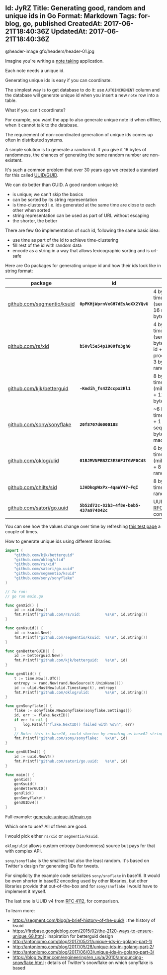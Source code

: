 Id: JyRZ
Title: Generating good, random and unique ids in Go
Format: Markdown
Tags: for-blog, go, published
CreatedAt: 2017-06-21T18:40:36Z
UpdatedAt: 2017-06-21T18:40:36Z
--------------
@header-image gfx/headers/header-01.jpg

Imagine you're writing a [note taking](http://quicknotes.io) application.

Each note needs a unique id.

Generating unique ids is easy if you can coordinate.

The simplest way is to get database to do it: use `AUTOINCREMENT` column and the database will generate unique id when you insert a new `note` row into a table.

What if you can't coordinate?

For example, you want the app to also generate unique note id when offline, when it cannot talk to the database.

The requirement of non-coordinated generation of unique ids comes up often in distributed systems.

A simple solution is to generate a random id. If you give it 16 bytes of randomness, the chances of generating the same random number are non-existent.

It's such a common problem that over 30 years ago we created a standard for this called [UUID/GUID](https://en.wikipedia.org/wiki/Universally_unique_identifier).

We can do better than GUID. A good random unique id:
* is unique; we can't skip the basics
* can be sorted by its string representation
* is time-clustered i.e. ids generated at the same time are close to each other when sorted
* string representation can be used as part of URL without escaping
* the shorter, the better

There are few Go implementation of such id, following the same basic idea:
* use time as part of the id to achieve time-clustering
* fill rest of the id with random data
* encode as a string in a way that allows lexicographic sorting and is url-safe

Here are Go packages for generating unique id and how their ids look like in string format:


package | id | format
--- | --- | ---
[github.com/segmentio/ksuid](https://github.com/segmentio/ksuid) | **`0pPKHjWprnVxGH7dEsAoXX2YQvU`** | 4 bytes of time (seconds) + 16 random bytes
[github.com/rs/xid](https://github.com/rs/xid) | **`b50vl5e54p1000fo3gh0`** | 4 bytes of time (seconds) + 3 byte machine id + 2 byte process id + 3 bytes random
[github.com/kjk/betterguid](https://github.com/kjk/betterguid) | **`-Kmdih_fs4ZZccpx2Hl1`** | 8 bytes of time (milliseconds) + 12 random bytes
|[github.com/sony/sonyflake](https://github.com/sony/sonyflake)| **`20f8707d6000108`**| ~6 bytes of time (10 ms) + 1 byte sequence + 2 bytes machine id|
[github.com/oklog/ulid](https://github.com/oklog/ulid) | **`01BJMVNPBBZC3E36FJTGVF0C4S`** | 6 bytes of time (milliseconds) + 8 bytes random
|[github.com/chilts/sid](https://github.com/chilts/sid) |**`1JADkqpWxPx-4qaWY47~FqI`** | 8 bytes of time (ns) + 8 random bytes
|[github.com/satori/go.uuid](https://github.com/satori/go.uuid) | **`5b52d72c-82b3-4f8e-beb5-437a974842c`** | UUIDv4 from [RFC 4112](http://tools.ietf.org/html/rfc4122) for comparison

You can see how the values change over time by refreshing [this test page](/tools/generate-unique-id) a couple of times.

How to generate unique ids using different libraries:

```go
import (
	"github.com/kjk/betterguid"
	"github.com/oklog/ulid"
	"github.com/rs/xid"
	"github.com/satori/go.uuid"
	"github.com/segmentio/ksuid"
	"github.com/sony/sonyflake"
)

// To run:
// go run main.go

func genXid() {
	id := xid.New()
	fmt.Printf("github.com/rs/xid:           %s\n", id.String())
}

func genKsuid() {
	id := ksuid.New()
	fmt.Printf("github.com/segmentio/ksuid:  %s\n", id.String())
}

func genBetterGUID() {
	id := betterguid.New()
	fmt.Printf("github.com/kjk/betterguid:   %s\n", id)
}

func genUlid() {
	t := time.Now().UTC()
	entropy := rand.New(rand.NewSource(t.UnixNano()))
	id := ulid.MustNew(ulid.Timestamp(t), entropy)
	fmt.Printf("github.com/oklog/ulid:       %s\n", id.String())
}

func genSonyflake() {
	flake := sonyflake.NewSonyflake(sonyflake.Settings{})
	id, err := flake.NextID()
	if err != nil {
		log.Fatalf("flake.NextID() failed with %s\n", err)
	}
	// Note: this is base16, could shorten by encoding as base62 string
	fmt.Printf("github.com/sony/sonyflake:   %x\n", id)
}

func genUUIDv4() {
	id := uuid.NewV4()
	fmt.Printf("github.com/satori/go.uuid:   %s\n", id)
}

func main() {
	genXid()
	genKsuid()
	genBetterGUID()
	genUlid()
	genSonyflake()
	genUUIDv4()
}
```

Full example: [generate-unique-id/main.go](https://github.com/kjk/go-cookbook/blob/master/generate-unique-id/main.go)

Which one to use? All of them are good.

I would pick either `rs/xid` or `segmentio/ksuid`.

`oklog/ulid` allows custom entropy (randomness) source but pays for that with complex API.

`sony/sonyflake` is the smallest but also the least random. It's based on Twitter's design for generating IDs for tweets.

For simplicity the example code serializes `sony/snoflake` in base16. It would be even shorter in base62 encoding used by other libraries, but other libraries provide that out-of-the-box and for `sony/snoflake` I would have to implement it myself.

The last one is UUID v4 from [RFC 4112](http://tools.ietf.org/html/rfc4122), for comparison.

To learn more:
* https://segment.com/blog/a-brief-history-of-the-uuid/ : the history of ksuid
* https://firebase.googleblog.com/2015/02/the-2120-ways-to-ensure-unique_68.html : inspiration for betterguid design
* http://antoniomo.com/blog/2017/05/21/unique-ids-in-golang-part-1/
* http://antoniomo.com/blog/2017/05/28/unique-ids-in-golang-part-2/
* http://antoniomo.com/blog/2017/06/03/unique-ids-in-golang-part-3/
* https://blog.twitter.com/engineering/en_us/a/2010/announcing-snowflake.html : details of Twitter's snowflake on which sonyflake is based
